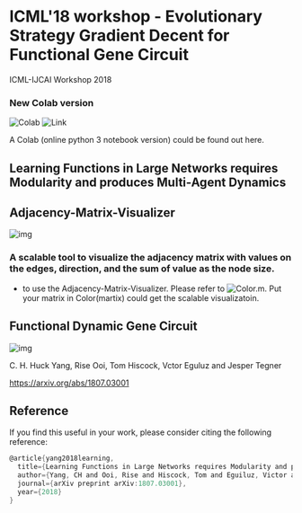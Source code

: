 # ICML'18 workshop - Evolutionary Strategy Gradient Decent for Functional Gene Circuit
ICML-IJCAI Workshop 2018

### New Colab version 
![Colab](https://colab.research.google.com/assets/colab-badge.svg) ![Link](https://colab.research.google.com/drive/1zUmSBLqQqmRCyjDzmMCW-t0Dci3SDgkV)


A Colab (online python 3 notebook version) could be found out here. 
## Learning Functions in Large Networks requires Modularity and produces Multi-Agent Dynamics

## Adjacency-Matrix-Visualizer

![img](https://github.com/huckiyang/EvoluGeneNet-Adjacency-Matrix-Visualizer/blob/master/img/Fig4.png)

### A scalable tool to visualize the adjacency matrix with values on the edges, direction, and the sum of value as the node size.

- to use the Adjacency-Matrix-Visualizer. Please refer to ![Color.m](https://github.com/huckiyang/EvoluGeneNet-Adjacency-Matrix-Visualizer/blob/master/Adj_Network_Visualization/Color.m). Put your matrix in Color(martix) could get the scalable visualizatoin. 

## Functional Dynamic Gene Circuit

![img](https://github.com/huckiyang/EvoluGeneNet-Adjacency-Matrix-Visualizer/blob/master/img/frenchflag_gene_circuit.png)

C. H. Huck Yang, Rise Ooi, Tom Hiscock, Vctor Eguluz and Jesper Tegner

https://arxiv.org/abs/1807.03001

## Reference

If you find this useful in your work, please consider citing the following reference:
```c
@article{yang2018learning,
  title={Learning Functions in Large Networks requires Modularity and produces Multi-Agent Dynamics},
  author={Yang, CH and Ooi, Rise and Hiscock, Tom and Eguiluz, Victor and Tegner, Jesper},
  journal={arXiv preprint arXiv:1807.03001},
  year={2018}
}
```
